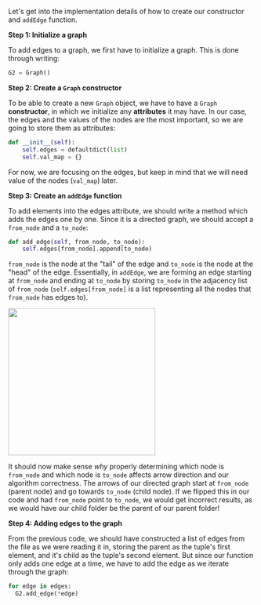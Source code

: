 <!--title={Initializing the Graph: Adding the Edges Explained}-->

<!--badges={Python:15,Algorithms:30}-->

<!--concepts={directedGraphs, introToGraphs, useOfGraphs}-->

Let's get into the implementation details of how to create our constructor and `addEdge` function.

**Step 1: Initialize a graph**

To add edges to a graph, we first have to initialize a graph. This is done through writing:

```python
G2 = Graph()
```

**Step 2: Create a `Graph` constructor**

To be able to create a new `Graph` object, we have to have a `Graph` **constructor**, in which we initialize any **attributes** it may have. In our case, the edges and the values of the nodes are the most important, so we are going to store them as attributes:

```python
def __init__(self):
	self.edges = defaultdict(list)
	self.val_map = {}
```

For now, we are focusing on the edges, but keep in mind that we will need value of the nodes (`val_map`) later.

**Step 3: Create an `addEdge` function**

To add elements into the edges attribute, we should write a method which adds the edges one by one. Since it is a directed graph, we should accept a `from_node` and a `to_node`:

```python
def add_edge(self, from_node, to_node):
	self.edges[from_node].append(to_node)
```

`from_node` is the node at the "tail" of the edge and `to_node` is the node at the "head" of the edge. Essentially, in `addEdge`, we are forming an edge starting at `from_node` and ending at `to_node` by storing `to_node` in the adjacency list of `from_node` (`self.edges[from_node]` is a list representing all the nodes that `from_node` has edges to).

<img src = "https://i.imgur.com/g5fm16o.jpg" width = "300px"/>

It should now make sense *why* properly determining which node is `from_node` and which node is `to_node` affects arrow direction and our algorithm correctness. The arrows of our directed graph start at `from_node` (parent node) and go towards `to_node` (child node). If we flipped this in our code and had `from_node` point to `to_node`, we would get incorrect results, as we would have our child folder be the parent of our parent folder! 

**Step 4: Adding edges to the graph**

From the previous code, we should have constructed a list of edges from the file as we were reading it in, storing the parent as the tuple's first element, and it's child as the tuple's second element. But since our function only adds one edge at a time, we have to add the edge as we iterate through the graph:

```python
for edge in edges:
  G2.add_edge(*edge)
```
